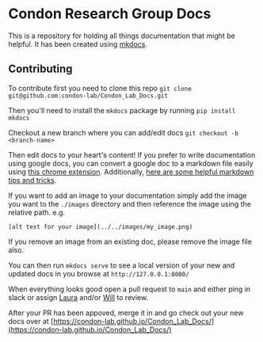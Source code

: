 # Condon Research Group Docs
This is a repository for holding all things documentation that might be helpful. It has been created using [mkdocs](https://www.mkdocs.org).

## Contributing
To contribute first you need to clone this repo
`git clone git@github.com:condon-lab/Condon_Lab_Docs.git`

Then you'll need to install the `mkdocs` package by running 
`pip install mkdocs`

Checkout a new branch where you can add/edit docs
`git checkout -b <branch-name>`

Then edit docs to your heart's content! 
If you prefer to write documentation using google docs, you can convert a google doc to a markdown file easily using [this chrome extension](https://workspace.google.com/marketplace/app/docs_to_markdown/700168918607).
Additionally, [here are some helpful markdown tips and tricks](https://www.markdownguide.org/cheat-sheet/).

If you want to add an image to your documentation simply add the image you want to the `./images` directory and then reference the image using the relative path. e.g.
```
[alt text for your image](../../images/my_image.png)
```
If you remove an image from an existing doc, please remove the image file also. 

You can then run `mkdocs serve` to see a local version of your new and updated docs in you browse at `http://127.0.0.1:8000/`

When everything looks good open a pull request to `main` and either ping in slack or assign [Laura](https://github.com/lecondon) and/or [Will](https://github.com/welytle) to review.

After your PR has been appoved, merge it in and go check out your new docs over at [https://condon-lab.github.io/Condon_Lab_Docs/](https://condon-lab.github.io/Condon_Lab_Docs/)